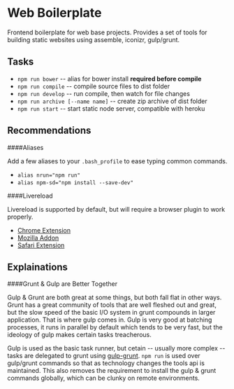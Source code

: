Web Boilerplate
======

Frontend boilerplate for web base projects.  Provides a set of tools for building static websites using assemble, iconizr, gulp/grunt.

Tasks
------

- ```npm run bower``` -- alias for bower install __required before compile__
- ```npm run compile``` -- compile source files to dist folder
- ```npm run develop``` -- run compile, then watch for file changes
- ```npm run archive [--name name]```  -- create zip archive of dist folder
- ```npm run start``` -- start static node server, compatible with heroku


Recommendations
------

####Aliases

Add a few aliases to your ```.bash_profile``` to ease typing common commands.

- ```alias nrun="npm run"```
- ```alias npm-sd="npm install --save-dev"```

####Livereload

Livereload is supported by default, but will require a browser plugin to work properly. 
- [Chrome Extension](https://chrome.google.com/webstore/detail/livereload/jnihajbhpnppcggbcgedagnkighmdlei)
- [Mozilla Addon](https://addons.mozilla.org/en-US/firefox/addon/livereload)
- [Safari Extension](http://download.livereload.com/2.0.9/LiveReload-2.0.9.safariextz)


Explainations
----

####Grunt & Gulp are Better Together

Gulp & Grunt are both great at some things, but both fall flat in other ways.  Grunt has a great community of tools that are well fleshed out and great, but the slow speed of the basic I/O system in grunt compounds in larger application.  That is where gulp comes in.  Gulp is very good at batching processes, it runs in parallel by default which tends to be very fast, but the ideology of gulp makes certain tasks treacherous.

Gulp is used as the basic task runner, but cetain -- usually more complex -- tasks are delegated to grunt using [gulp-grunt](https://www.npmjs.org/package/gulp-grunt).  `npm run` is used over gulp/grunt commands so that as technology changes the tools api is maintained.  This also removes the requirement to install the gulp & grunt commands globally, which can be clunky on remote environments.
